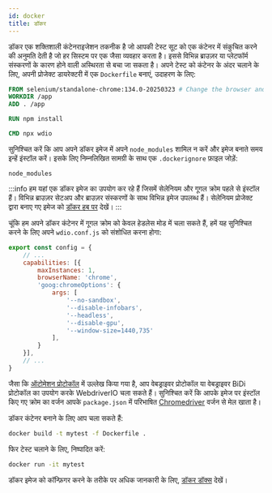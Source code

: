 ```yaml
---
id: docker
title: डॉकर
---
```


डॉकर एक शक्तिशाली कंटेनराइजेशन तकनीक है जो आपकी टेस्ट सूट को एक कंटेनर में संकुचित करने की अनुमति देती है जो हर सिस्टम पर एक जैसा व्यवहार करता है। इससे विभिन्न ब्राउज़र या प्लेटफॉर्म संस्करणों के कारण होने वाली अस्थिरता से बचा जा सकता है। अपने टेस्ट को कंटेनर के अंदर चलाने के लिए, अपनी प्रोजेक्ट डायरेक्टरी में एक `Dockerfile` बनाएं, उदाहरण के लिए:

```Dockerfile
FROM selenium/standalone-chrome:134.0-20250323 # Change the browser and version according to your needs
WORKDIR /app
ADD . /app

RUN npm install

CMD npx wdio
```

सुनिश्चित करें कि आप अपने डॉकर इमेज में अपने `node_modules` शामिल न करें और इमेज बनाते समय इन्हें इंस्टॉल करें। इसके लिए निम्नलिखित सामग्री के साथ एक `.dockerignore` फ़ाइल जोड़ें:

```
node_modules
```

:::info
हम यहां एक डॉकर इमेज का उपयोग कर रहे हैं जिसमें सेलेनियम और गूगल क्रोम पहले से इंस्टॉल हैं। विभिन्न ब्राउज़र सेटअप और ब्राउज़र संस्करणों के साथ विभिन्न इमेज उपलब्ध हैं। सेलेनियम प्रोजेक्ट द्वारा बनाए गए इमेज को [डॉकर हब पर](https://hub.docker.com/u/selenium) देखें।
:::

चूंकि हम अपने डॉकर कंटेनर में गूगल क्रोम को केवल हेडलेस मोड में चला सकते हैं, हमें यह सुनिश्चित करने के लिए अपने `wdio.conf.js` को संशोधित करना होगा:

```js title="wdio.conf.js"
export const config = {
    // ...
    capabilities: [{
        maxInstances: 1,
        browserName: 'chrome',
        'goog:chromeOptions': {
            args: [
                '--no-sandbox',
                '--disable-infobars',
                '--headless',
                '--disable-gpu',
                '--window-size=1440,735'
            ],
        }
    }],
    // ...
}
```

जैसा कि [ऑटोमेशन प्रोटोकॉल](/docs/automationProtocols) में उल्लेख किया गया है, आप वेबड्राइवर प्रोटोकॉल या वेबड्राइवर BiDi प्रोटोकॉल का उपयोग करके WebdriverIO चला सकते हैं। सुनिश्चित करें कि आपके इमेज पर इंस्टॉल किए गए क्रोम का वर्जन आपके `package.json` में परिभाषित [Chromedriver](https://www.npmjs.com/package/chromedriver) वर्जन से मेल खाता है।

डॉकर कंटेनर बनाने के लिए आप चला सकते हैं:

```sh
docker build -t mytest -f Dockerfile .
```

फिर टेस्ट चलाने के लिए, निष्पादित करें:

```sh
docker run -it mytest
```

डॉकर इमेज को कॉन्फ़िगर करने के तरीके पर अधिक जानकारी के लिए, [डॉकर डॉक्स](https://docs.docker.com/) देखें।